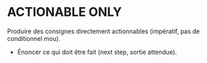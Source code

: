 # ACTIONABLE ONLY
Produire des consignes directement actionnables (impératif, pas de conditionnel mou).
- Énoncer ce qui doit être fait (next step, sortie attendue).

